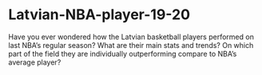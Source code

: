 # Latvian-NBA-player-19-20
Have you ever wondered how the Latvian basketball players performed on last NBA’s regular season? What are their main stats and trends? On which part of the field they are individually outperforming compare to NBA’s average player?

